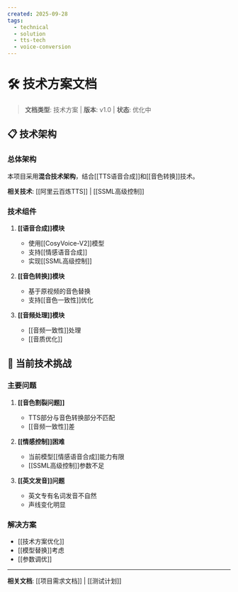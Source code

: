 ```yaml
---
created: 2025-09-28
tags:
  - technical
  - solution
  - tts-tech
  - voice-conversion
---
```


# 🛠️ 技术方案文档

> **文档类型**: 技术方案 | **版本**: v1.0 | **状态**: 优化中

## 📋 技术架构

### 总体架构
本项目采用**混合技术架构**，结合[[TTS语音合成]]和[[音色转换]]技术。

**相关技术**: [[阿里云百炼TTS]] | [[SSML高级控制]]

### 技术组件
1. **[[语音合成]]模块**
   - 使用[[CosyVoice-V2]]模型
   - 支持[[情感语音合成]]
   - 实现[[SSML高级控制]]

2. **[[音色转换]]模块**
   - 基于原视频的音色替换
   - 支持[[音色一致性]]优化

3. **[[音频处理]]模块**
   - [[音频一致性]]处理
   - [[音质优化]]

## 🔧 当前技术挑战

### 主要问题
1. **[[音色割裂问题]]**
   - TTS部分与音色转换部分不匹配
   - [[音频一致性]]差

2. **[[情感控制]]困难**
   - 当前模型[[情感语音合成]]能力有限
   - [[SSML高级控制]]参数不足

3. **[[英文发音]]问题**
   - 英文专有名词发音不自然
   - 声线变化明显

### 解决方案
- [[技术方案优化]]
- [[模型替换]]考虑
- [[参数调优]]

---

**相关文档**: [[项目需求文档]] | [[测试计划]]